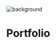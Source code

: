 
![background](https://user-images.githubusercontent.com/82726735/115123768-2823fa00-9fdc-11eb-8b99-c3c484332edb.jpg)
# Portfolio
